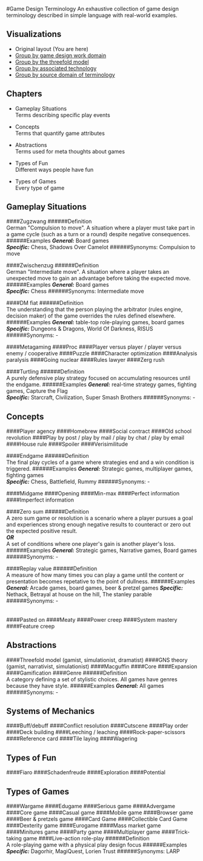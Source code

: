 #Game Design Terminology
An exhaustive collection of game design terminology described in simple language with real-world examples.

## Visualizations
* Original layout (You are here)
* [Group by game design work domain]()
* [Group by the threefold model]()
* [Group by associated technology]()
* [Group by source domain of terminology]()

## Chapters
* Gameplay Situations  
Terms describing specific play events

* Concepts  
Terms that quantify game attributes

* Abstractions  
Terms used for meta thoughts about games

* Types of Fun  
Different ways people have fun

* Types of Games  
Every type of game

## Gameplay Situations

####Zugzwang
######Definition  
German "Compulsion to move". A situation where a player must take part in a game cycle (such as a turn or a round) despite negative consequences.
######Examples
***General:*** Board games  
***Specific:*** Chess, Shadows Over Camelot
######Synonyms: Compulsion to move

####Zwischenzug
######Definition  
German "Intermediate move". A situation where a player takes an unexpected move to gain an advantage before taking the expected move.
######Examples
***General:*** Board games  
***Specific:*** Chess
######Synonyms: Intermediate move

####DM fiat
######Definition  
The understanding that the person playing the arbitrator (rules engine, decision maker) of the game overrides the rules defined elsewhere.
######Examples
***General:*** table-top role-playing games, board games  
***Specific:*** Dungeons & Dragons, World Of Darkness, RISUS
######Synonyms: -

####Metagaming
####Proc
####Player versus player / player versus enemy / cooperative
####Puzzle
####Character optimization
####Analysis paralysis
####Going nuclear
####Rules lawyer
####Zerg rush

####Turtling
######Definition  
A purely defensive play strategy focused on accumulating resources until the endgame.
######Examples
***General:*** real-time strategy games, fighting games, Capture the Flag  
***Specific:*** Starcraft, Civilization, Super Smash Brothers
######Synonyms: -

## Concepts
####Player agency
####Homebrew
####Social contract
####Old school revolution
####Play by post / play by mail / play by chat / play by email
####House rule
####Spoiler
####Verisimilitude

####Endgame
######Definition  
The final play cycles of a game where strategies end and a win condition is triggered.
######Examples
***General:*** Strategic games, multiplayer games, fighting games  
***Specific:*** Chess, Battlefield, Rummy
######Synonyms: -

####Midgame
####Opening
####Min-max
####Perfect information
####Imperfect information

####Zero sum
######Definition  
A zero sum game or resolution is a scenario where a player pursues a goal and experiences strong enough negative results to counteract or zero out the expected positive result.  
***OR***  
A set of conditions where one player's gain is another player's loss.
######Examples
***General:*** Strategic games, Narrative games, Board games
######Synonyms: -

####Replay value
######Definition  
A measure of how many times you can play a game until the content or presentation becomes repetative to the point of dullness.
######Examples
***General:*** Arcade games, board games, beer & pretzel games
***Specific:*** Nethack, Betrayal at house on the hill, The stanley parable
######Synonyms: -

######
####Pasted on
####Meaty
####Power creep
####System mastery
####Feature creep

## Abstractions
####Threefold model (gamist, simulationist, dramatist)
####GNS theory (gamist, narrativist, simulationist)
####Macguffin
####Core
####Expansion
####Gamification
####Genre
######Definition  
A category defining a set of stylistic choices. All games have genres because they have style.
######Examples
***General:*** All games
######Synonyms: -

## Systems of Mechanics
####Buff/debuff
####Conflict resolution
####Cutscene
####Play order
####Deck building
####Leeching / leaching
####Rock-paper-scissors
####Reference card
####Tile laying
####Wagering

## Types of Fun
####Fiaro
####Schadenfreude
####Exploration
####Potential

## Types of Games
####Wargame
####Edugame
####Serious game
####Advergame
####Core game
####Casual game
####Mobile game
####Browser game
####Beer & pretzels game
####Card Game
####Collectible Card Game
####Dexterity game
####Eurogame
####Mass market game
####Minitures game
####Party game
####Multiplayer game
####Trick-taking game
####Live-action role-play
######Definition  
A role-playing game with a physical play design focus
######Examples
***Specific:*** Dagorhir, MagiQuest, Lorien Trust
######Synonyms: LARP
